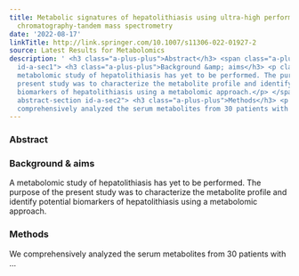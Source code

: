 ```yaml
---
title: Metabolic signatures of hepatolithiasis using ultra-high performance liquid
  chromatography-tandem mass spectrometry
date: '2022-08-17'
linkTitle: http://link.springer.com/10.1007/s11306-022-01927-2
source: Latest Results for Metabolomics
description: ' <h3 class="a-plus-plus">Abstract</h3> <span class="a-plus-plus abstract-section
  id-a-sec1"> <h3 class="a-plus-plus">Background &amp; aims</h3> <p class="a-plus-plus">A
  metabolomic study of hepatolithiasis has yet to be performed. The purpose of the
  present study was to characterize the metabolite profile and identify potential
  biomarkers of hepatolithiasis using a metabolomic approach.</p> </span> <span class="a-plus-plus
  abstract-section id-a-sec2"> <h3 class="a-plus-plus">Methods</h3> <p class="a-plus-plus">We
  comprehensively analyzed the serum metabolites from 30 patients with ...'
---
```

 <h3 class="a-plus-plus">Abstract</h3> <span class="a-plus-plus abstract-section id-a-sec1"> <h3 class="a-plus-plus">Background &amp; aims</h3> <p class="a-plus-plus">A metabolomic study of hepatolithiasis has yet to be performed. The purpose of the present study was to characterize the metabolite profile and identify potential biomarkers of hepatolithiasis using a metabolomic approach.</p> </span> <span class="a-plus-plus abstract-section id-a-sec2"> <h3 class="a-plus-plus">Methods</h3> <p class="a-plus-plus">We comprehensively analyzed the serum metabolites from 30 patients with ...